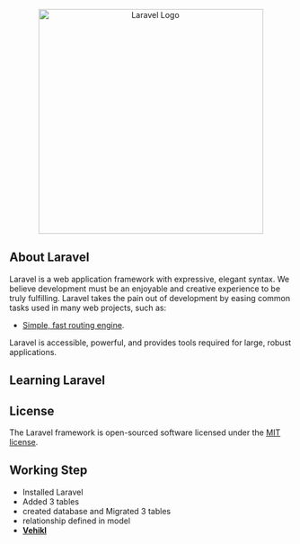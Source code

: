 <p align="center"><a href="#" target="_blank"><img src="https://raw.githubusercontent.com/laravel/art/master/logo-lockup/5%20SVG/2%20CMYK/1%20Full%20Color/laravel-logolockup-cmyk-red.svg" width="400" alt="Laravel Logo"></a></p>


## About Laravel

Laravel is a web application framework with expressive, elegant syntax. We believe development must be an enjoyable and creative experience to be truly fulfilling. Laravel takes the pain out of development by easing common tasks used in many web projects, such as:

- [Simple, fast routing engine](https://laravel.com/docs/routing).


Laravel is accessible, powerful, and provides tools required for large, robust applications.

## Learning Laravel








## License

The Laravel framework is open-sourced software licensed under the [MIT license](https://opensource.org/licenses/MIT).


## Working Step

- Installed Laravel
- Added 3 tables 
- created database and Migrated 3 tables 
- relationship defined in model
- **[Vehikl](https://vehikl.com/)**